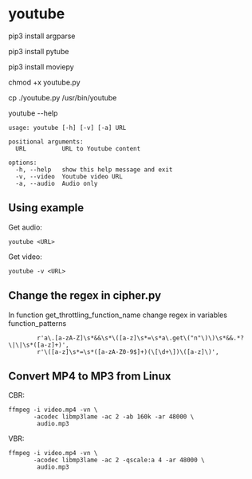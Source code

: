 # youtube
pip3 install argparse

pip3 install pytube

pip3 install moviepy

chmod +x youtube.py

cp ./youtube.py /usr/bin/youtube

youtube --help

```
usage: youtube [-h] [-v] [-a] URL

positional arguments:
  URL          URL to Youtube content

options:
  -h, --help   show this help message and exit
  -v, --video  Youtube video URL
  -a, --audio  Audio only
```

## Using example
Get audio:

```
youtube <URL>
```


Get video:

```
youtube -v <URL>
```

## Change the regex in cipher.py
In function get_throttling_function_name change regex in variables function_patterns

```
        r'a\.[a-zA-Z]\s*&&\s*\([a-z]\s*=\s*a\.get\("n"\)\)\s*&&.*?\|\|\s*([a-z]+)',
        r'\([a-z]\s*=\s*([a-zA-Z0-9$]+)(\[\d+\])\([a-z]\)',
```

## Convert MP4 to MP3 from Linux

CBR:

```
ffmpeg -i video.mp4 -vn \
       -acodec libmp3lame -ac 2 -ab 160k -ar 48000 \
        audio.mp3
```

VBR:

```
ffmpeg -i video.mp4 -vn \
       -acodec libmp3lame -ac 2 -qscale:a 4 -ar 48000 \
        audio.mp3
```
